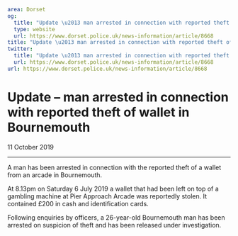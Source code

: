 ```yaml
area: Dorset
og:
  title: "Update \u2013 man arrested in connection with reported theft of wallet in Bournemouth"
  type: website
  url: https://www.dorset.police.uk/news-information/article/8668
title: "Update \u2013 man arrested in connection with reported theft of wallet in Bournemouth |"
twitter:
  title: "Update \u2013 man arrested in connection with reported theft of wallet in Bournemouth"
  url: https://www.dorset.police.uk/news-information/article/8668
url: https://www.dorset.police.uk/news-information/article/8668
```

# Update – man arrested in connection with reported theft of wallet in Bournemouth

11 October 2019

* * *

A man has been arrested in connection with the reported theft of a wallet from an arcade in Bournemouth.

At 8.13pm on Saturday 6 July 2019 a wallet that had been left on top of a gambling machine at Pier Approach Arcade was reportedly stolen. It contained £200 in cash and identification cards.

Following enquiries by officers, a 26-year-old Bournemouth man has been arrested on suspicion of theft and has been released under investigation.
